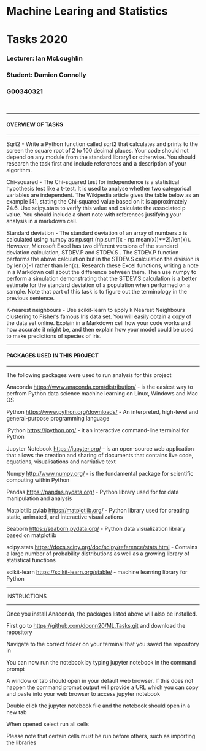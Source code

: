 # Machine Learing and Statistics
# Tasks 2020

### Lecturer: Ian McLoughlin

### Student: Damien Connolly
### G00340321
<br/>

***********************************************************************************************************************************


#### OVERVIEW OF TASKS
***********************************************************************************************************************************

Sqrt2 - Write a Python function called sqrt2 that calculates and prints to the screen the square root of 2 to 100 decimal places. Your code should not depend on any module from the standard library1 or otherwise. You should research the task first and include references and a description of your algorithm.

Chi-squared - The Chi-squared test for independence is a statistical hypothesis test like a t-test. It is used to analyse whether two categorical variables are independent. The Wikipedia article gives the table below as an example [4], stating the Chi-squared value based on it is approximately 24.6. Use scipy.stats to verify this value and calculate the associated p value. You should include a short note with references justifying your analysis in a markdown cell.

Standard deviation - The standard deviation of an array of numbers x is calculated using numpy as np.sqrt (np.sum((x - np.mean(x))**2)/len(x)). However, Microsoft Excel has two different versions of the standard deviation calculation, STDEV.P and STDEV.S . The STDEV.P function performs the above calculation but in the STDEV.S calculation the division is by len(x)-1 rather than len(x). Research these Excel functions, writing a note in a Markdown cell about the difference between them. Then use numpy to perform a simulation
demonstrating that the STDEV.S calculation is a better estimate for the standard deviation of a population when performed on a sample. Note that part of this task is to figure out the terminology in the previous sentence.

K-nearest neighbours - Use scikit-learn to apply k Nearest Neighbours clustering to Fisher’s famous Iris data set. You will easily obtain a copy of the data set online. Explain in a Markdown cell how your code works and how accurate it might be, and then explain how your model could be used to make predictions of species of iris.
*******************************************************************************************************************************************************************


#### PACKAGES USED IN THIS PROJECT
********************************************************************************************************************************************************************
The following packages were used to run analysis for this project

Anaconda https://www.anaconda.com/distribution/ - is the easiest way to perfrom Python data science machine learning on Linux, Windows and Mac OS

Python https://www.python.org/downloads/ - An interpreted, high-level and general-purpose programming language

iPython https://ipython.org/ - it an interactive command-line terminal for Python

Jupyter Notebook https://jupyter.org/ - is an open-source web application that allows the creation and sharing of documents that contains live code, equations, visualisations and narriative text

Numpy http://www.numpy.org/ - is the fundamental package for scientific computing within Python

Pandas https://pandas.pydata.org/ - Python library used for for data manipulation and analysis

Matplotlib.pylab https://matplotlib.org/ - Python library used for creating static, animated, and interactive visualizations

Seaborn https://seaborn.pydata.org/ - Python data visualization library based on matplotlib

scipy.stats https://docs.scipy.org/doc/scipy/reference/stats.html - Contains a large number of probability distributions as well as a growing library of statistical functions 

scikit-learn https://scikit-learn.org/stable/ - machine learning library for Python
***************************************************************************************************************************************************


INSTRUCTIONS
*******************************************************************************************************************************************************
Once you install Anaconda, the packages listed above will also be installed.

First go to https://github.com/dconn20/ML.Tasks.git and download the repository

Navigate to the correct folder on your terminal that you saved the repository in

You can now run the notebook by typing jupyter notebook in the command prompt

A window or tab should open in your default web browser. If this does not happen the command prompt output will provide a URL which you can copy and paste into your web browser to access jupyter notebook

Double click the jupyter notebook file and the notebook should open in a new tab

When opened select run all cells

Please note that certain cells must be run before others, such as importing the libraries
